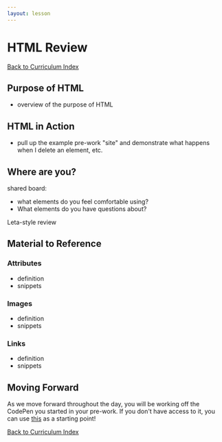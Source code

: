 ```yaml
---
layout: lesson
---
```


# HTML Review

<a href="../">Back to Curriculum Index</a>

## Purpose of HTML

- overview of the purpose of HTML

## HTML in Action

- pull up the example pre-work "site" and demonstrate what happens when I delete an element, etc.

## Where are you? 

shared board:
- what elements do you feel comfortable using?
- What elements do you have questions about?

Leta-style review

## Material to Reference

### Attributes

- definition
- snippets

### Images

- definition
- snippets

### Links
- definition
- snippets

## Moving Forward

As we move forward throughout the day, you will be working off the CodePen you started in your pre-work. If you don't have access to it, you can use [this]() as a starting point!

<a href="../">Back to Curriculum Index</a>